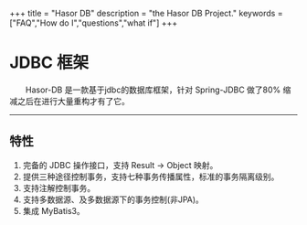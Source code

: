 +++
title = "Hasor DB"
description = "the Hasor DB Project."
keywords = ["FAQ","How do I","questions","what if"]
+++

# JDBC 框架

&emsp;&emsp;Hasor-DB 是一款基于jdbc的数据库框架，针对 Spring-JDBC 做了80% 缩减之后在进行大量重构才有了它。

----------
## 特性
01. 完备的 JDBC 操作接口，支持 Result -> Object 映射。
02. 提供三种途径控制事务，支持七种事务传播属性，标准的事务隔离级别。
03. 支持注解控制事务。
04. 支持多数据源、及多数据源下的事务控制(非JPA)。
05. 集成 MyBatis3。
